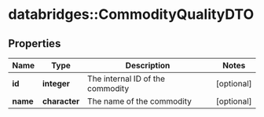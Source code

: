 # databridges::CommodityQualityDTO


## Properties
Name | Type | Description | Notes
------------ | ------------- | ------------- | -------------
**id** | **integer** | The internal ID of the commodity | [optional] 
**name** | **character** | The name of the commodity | [optional] 


